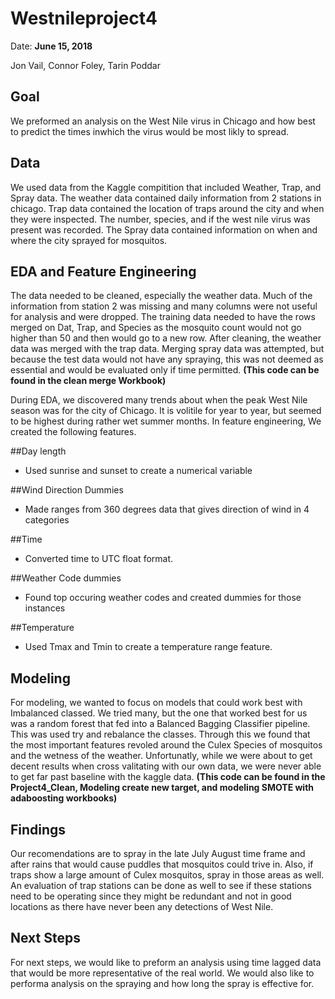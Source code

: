 # Westnileproject4

Date: **June 15, 2018**

Jon Vail, Connor Foley, Tarin Poddar

## Goal
We preformed an analysis on the West Nile virus in Chicago and how best to predict the times inwhich the virus would be most likly to spread. 

## Data
We used data from the Kaggle compitition that included Weather, Trap, and Spray data. The weather data contained daily information from 2 stations in chicago. Trap data contained the location of traps around the city and when they were inspected. The number, species, and if the west nile virus was present was recorded. The Spray data contained information on when and where the city sprayed for mosquitos.

## EDA and Feature Engineering
The data needed to be cleaned, especially the weather data. Much of the information from station 2 was missing and many columns were not useful for analysis and were dropped. The training data needed to have the rows merged on Dat, Trap, and Species as the mosquito count would not go higher than 50 and then would go to a new row. After cleaning, the weather data was merged with the trap data. Merging spray data was attempted, but because the test data would not have any spraying, this was not deemed as essential and would be evaluated only if time permitted.
**(This code can be found in the clean merge Workbook)**

During EDA, we discovered many trends about when the peak West Nile season was for the city of Chicago. It is volitile for year to year, but seemed to be highest during rather wet summer months. In feature engineering, We created the following features.

##Day length
- Used sunrise and sunset to create a numerical variable

##Wind Direction Dummies
- Made ranges from 360 degrees data that gives direction of wind in 4 categories 

##Time
- Converted time to UTC float format.
 
##Weather Code dummies
- Found top occuring weather codes and created dummies for those instances 

##Temperature
- Used Tmax and Tmin to create a temperature range feature.


## Modeling
For modeling, we wanted to focus on models that could work best with Imbalanced classed. We tried many, but the one that worked best for us was a random forest that fed into a Balanced Bagging Classifier pipeline. This was used try and rebalance the classes. Through this we found that the most important features revoled around the Culex Species of mosquitos and the wetness of the weather. Unfortunatly, while we were about to get decent results when cross valitating with our own data, we were never able to get far past baseline with the kaggle data.
**(This code can be found in the Project4_Clean, Modeling create new target, and modeling SMOTE with adaboosting workbooks)**

## Findings
Our recomendations are to spray in the late July August time frame and after rains that would cause puddles that mosquitos could trive in. Also, if traps show a large amount of Culex mosquitos, spray in those areas as well. An evaluation of trap stations can be done as well to see if these stations need to be operating since they might be redundant and not in good locations as there have never been any detections of West Nile.

## Next Steps
For next steps, we would like to preform an analysis using time lagged data that would be more representative of the real world. We would also like to performa analysis on the spraying and how long the spray is effective for. 
